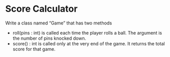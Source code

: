 ﻿# Score Calculator

Write a class named “Game” that has two methods
- roll(pins : int) is called each time the player rolls a ball. The argument is the number of pins knocked down.
- score() : int is called only at the very end of the game. It returns the total score for that game.
